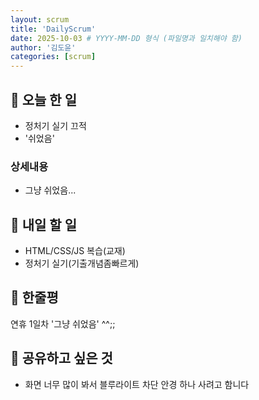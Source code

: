 ```yaml
---
layout: scrum
title: 'DailyScrum'
date: 2025-10-03 # YYYY-MM-DD 형식 (파일명과 일치해야 함)
author: '김도윤'
categories: [scrum]
---
```


## 📝 오늘 한 일

- 정처기 실기 끄적
- '쉬었음'

### 상세내용

- 그냥 쉬었음...

## 🎯 내일 할 일

- HTML/CSS/JS 복습(교재)
- 정처기 실기(기출개념좀빠르게)

## 💭 한줄평

연휴 1일차 '그냥 쉬었음' ^^;;

## 🔗 공유하고 싶은 것

- 화면 너무 많이 봐서 블루라이트 차단 안경 하나 사려고 함니다
